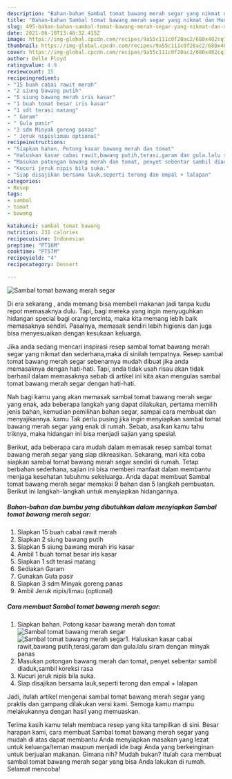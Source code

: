 ```yaml
---
description: "Bahan-bahan Sambal tomat bawang merah segar yang nikmat dan Mudah Dibuat"
title: "Bahan-bahan Sambal tomat bawang merah segar yang nikmat dan Mudah Dibuat"
slug: 495-bahan-bahan-sambal-tomat-bawang-merah-segar-yang-nikmat-dan-mudah-dibuat
date: 2021-06-10T13:48:32.415Z
image: https://img-global.cpcdn.com/recipes/9a55c111c0f20ac2/680x482cq70/sambal-tomat-bawang-merah-segar-foto-resep-utama.jpg
thumbnail: https://img-global.cpcdn.com/recipes/9a55c111c0f20ac2/680x482cq70/sambal-tomat-bawang-merah-segar-foto-resep-utama.jpg
cover: https://img-global.cpcdn.com/recipes/9a55c111c0f20ac2/680x482cq70/sambal-tomat-bawang-merah-segar-foto-resep-utama.jpg
author: Belle Floyd
ratingvalue: 4.9
reviewcount: 15
recipeingredient:
- "15 buah cabai rawit merah"
- "2 siung bawang putih"
- "5 siung bawang merah iris kasar"
- "1 buah tomat besar iris kasar"
- "1 sdt terasi matang"
- " Garam"
- " Gula pasir"
- "3 sdm Minyak goreng panas"
- " Jeruk nipislimau optional"
recipeinstructions:
- "Siapkan bahan. Potong kasar bawang merah dan tomat"
- "Haluskan kasar cabai rawit,bawang putih,terasi,garam dan gula.lalu siram dengan minyak panas"
- "Masukan potongan bawang merah dan tomat, penyet sebentar sambil diaduk,sambil koreksi rasa"
- "Kucuri jeruk nipis bila suka."
- "Siap disajikan bersama lauk,seperti terong dan empal + lalapan"
categories:
- Resep
tags:
- sambal
- tomat
- bawang

katakunci: sambal tomat bawang 
nutrition: 231 calories
recipecuisine: Indonesian
preptime: "PT16M"
cooktime: "PT57M"
recipeyield: "4"
recipecategory: Dessert

---
```



![Sambal tomat bawang merah segar](https://img-global.cpcdn.com/recipes/9a55c111c0f20ac2/680x482cq70/sambal-tomat-bawang-merah-segar-foto-resep-utama.jpg)

Di era  sekarang , anda memang bisa membeli makanan jadi tanpa kudu repot memasaknya dulu. Tapi, bagi mereka yang ingin menyuguhkan hidangan special bagi orang tercinta, maka kita memang lebih baik memasaknya sendiri. Pasalnya, memasak sendiri lebih higienis dan juga bisa menyesuaikan dengan kesukaan keluarga.

Jika anda sedang mencari inspirasi resep sambal tomat bawang merah segar yang nikmat dan sederhana,maka di sinilah tempatnya. Resep sambal tomat bawang merah segar  sebenarnya mudah dibuat jika anda memasaknya dengan hati-hati. Tapi, anda tidak usah risau akan tidak berhasil dalam memasaknya 
sebab di artikel ini kita akan mengulas sambal tomat bawang merah segar dengan hati-hati.  



Nah bagi kamu yang akan memasak sambal tomat bawang merah segar yang enak, ada beberapa langkah yang dapat dilakukan, pertama memilih jenis bahan, kemudian pemilihan bahan segar, sampai cara membuat dan menyajikannya. kamu Tak perlu pusing jika ingin menyiapkan sambal tomat bawang merah segar yang enak di rumah. Sebab, asalkan kamu  tahu triknya, maka hidangan ini bisa menjadi sajian yang spesial.

Berikut, ada beberapa cara mudah dalam memasak resep sambal tomat bawang merah segar yang siap dikreasikan. Sekarang, mari kita coba siapkan sambal tomat bawang merah segar sendiri di rumah. Tetap berbahan sederhana, sajian ini bisa memberi manfaat dalam membantu menjaga kesehatan tubuhmu sekeluarga. Anda dapat membuat Sambal tomat bawang merah segar memakai 9 bahan dan 5 langkah pembuatan. Berikut ini langkah-langkah untuk menyiapkan hidangannya.

<!--inarticleads1-->

##### Bahan-bahan dan bumbu yang dibutuhkan dalam menyiapkan Sambal tomat bawang merah segar:

1. Siapkan 15 buah cabai rawit merah
1. Siapkan 2 siung bawang putih
1. Siapkan 5 siung bawang merah iris kasar
1. Ambil 1 buah tomat besar iris kasar
1. Siapkan 1 sdt terasi matang
1. Sediakan  Garam
1. Gunakan  Gula pasir
1. Siapkan 3 sdm Minyak goreng panas
1. Ambil  Jeruk nipis/limau (optional)




<!--inarticleads2-->

##### Cara membuat Sambal tomat bawang merah segar:

1. Siapkan bahan. Potong kasar bawang merah dan tomat
<img src="https://img-global.cpcdn.com/steps/028ef802dbb24dce/160x128cq70/sambal-tomat-bawang-merah-segar-langkah-memasak-1-foto.jpg" alt="Sambal tomat bawang merah segar"><img src="https://img-global.cpcdn.com/steps/90ac96eb1af434e4/160x128cq70/sambal-tomat-bawang-merah-segar-langkah-memasak-1-foto.jpg" alt="Sambal tomat bawang merah segar">1. Haluskan kasar cabai rawit,bawang putih,terasi,garam dan gula.lalu siram dengan minyak panas
1. Masukan potongan bawang merah dan tomat, penyet sebentar sambil diaduk,sambil koreksi rasa
1. Kucuri jeruk nipis bila suka.
1. Siap disajikan bersama lauk,seperti terong dan empal + lalapan




Jadi, itulah artikel mengenai  sambal tomat bawang merah segar  yang praktis dan gampang dilakukan versi kami. Semoga kamu mampu melakukannya dengan hasil yang memuaskan. 

Terima kasih kamu telah membaca resep yang kita tampilkan di sini. Besar harapan kami, cara membuat  Sambal tomat bawang merah segar yang mudah di atas dapat membantu Anda menyiapkan masakan yang lezat untuk keluarga/teman maupun menjadi ide bagi Anda yang berkeinginan untuk berjualan makanan. Gimana nih? Mudah bukan? Itulah cara membuat sambal tomat bawang merah segar yang bisa Anda lakukan di rumah. Selamat mencoba!

